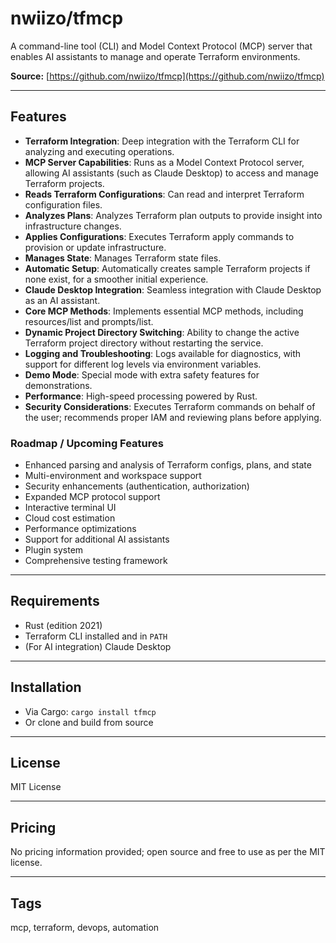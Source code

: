 # nwiizo/tfmcp

A command-line tool (CLI) and Model Context Protocol (MCP) server that enables AI assistants to manage and operate Terraform environments.

**Source:** [https://github.com/nwiizo/tfmcp](https://github.com/nwiizo/tfmcp)

---

## Features

- **Terraform Integration**: Deep integration with the Terraform CLI for analyzing and executing operations.
- **MCP Server Capabilities**: Runs as a Model Context Protocol server, allowing AI assistants (such as Claude Desktop) to access and manage Terraform projects.
- **Reads Terraform Configurations**: Can read and interpret Terraform configuration files.
- **Analyzes Plans**: Analyzes Terraform plan outputs to provide insight into infrastructure changes.
- **Applies Configurations**: Executes Terraform apply commands to provision or update infrastructure.
- **Manages State**: Manages Terraform state files.
- **Automatic Setup**: Automatically creates sample Terraform projects if none exist, for a smoother initial experience.
- **Claude Desktop Integration**: Seamless integration with Claude Desktop as an AI assistant.
- **Core MCP Methods**: Implements essential MCP methods, including resources/list and prompts/list.
- **Dynamic Project Directory Switching**: Ability to change the active Terraform project directory without restarting the service.
- **Logging and Troubleshooting**: Logs available for diagnostics, with support for different log levels via environment variables.
- **Demo Mode**: Special mode with extra safety features for demonstrations.
- **Performance**: High-speed processing powered by Rust.
- **Security Considerations**: Executes Terraform commands on behalf of the user; recommends proper IAM and reviewing plans before applying.

### Roadmap / Upcoming Features
- Enhanced parsing and analysis of Terraform configs, plans, and state
- Multi-environment and workspace support
- Security enhancements (authentication, authorization)
- Expanded MCP protocol support
- Interactive terminal UI
- Cloud cost estimation
- Performance optimizations
- Support for additional AI assistants
- Plugin system
- Comprehensive testing framework

---

## Requirements
- Rust (edition 2021)
- Terraform CLI installed and in `PATH`
- (For AI integration) Claude Desktop

---

## Installation
- Via Cargo: `cargo install tfmcp`
- Or clone and build from source

---

## License
MIT License

---

## Pricing
No pricing information provided; open source and free to use as per the MIT license.

---

## Tags
mcp, terraform, devops, automation